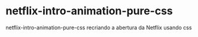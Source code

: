 # netflix-intro-animation-pure-css
netflix-intro-animation-pure-css
recriando a abertura da Netflix  usando css 
